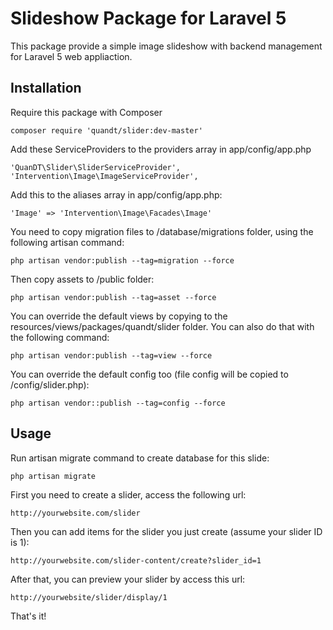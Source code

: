 # Slideshow Package for Laravel 5
This package provide a simple image slideshow with backend management for Laravel 5 web appliaction.
## Installation

Require this package with Composer

`composer require 'quandt/slider:dev-master'`

Add these ServiceProviders to the providers array in app/config/app.php

`'QuanDT\Slider\SliderServiceProvider',
 'Intervention\Image\ImageServiceProvider',
`

Add this to the aliases array in app/config/app.php:

`'Image' => 'Intervention\Image\Facades\Image'`

You need to copy migration files to /database/migrations folder, using the following artisan command:

`php artisan vendor:publish --tag=migration --force`

Then copy assets to /public folder:

`php artisan vendor:publish --tag=asset --force`

You can override the default views by copying to the resources/views/packages/quandt/slider folder. You can also do that with the following command:

`php artisan vendor:publish --tag=view --force` 

You can override the default config too (file config will be copied to /config/slider.php):

`php artisan vendor::publish --tag=config --force`

## Usage

Run artisan migrate command to create database for this slide:

`php artisan migrate`

First you need to create a slider, access the following url:

`http://yourwebsite.com/slider`

Then you can add items for the slider you just create (assume your slider ID is 1):

`http://yourwebsite.com/slider-content/create?slider_id=1`

After that, you can preview your slider by access this url:

`http://yourwebsite/slider/display/1`

That's it!

